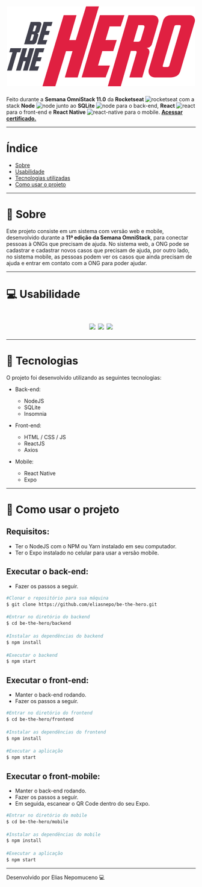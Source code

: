<h1 align="center">
    <img alt="" title="" src="frontend\src\assets\logo.svg">
</h1>

Feito durante a **Semana OmniStack 11.0** da <b><a src="https://rocketseat.com.br/" blank="_new">Rocketseat</a></b> <img src="https://ik.imagekit.io/b2twgpcgqmc/Be-the-hero/rocketseat_eJ017BWWN.svg" alt="rocketseat" height="18"> com a stack **Node** <img src="https://ik.imagekit.io/b2twgpcgqmc/Be-the-hero/node_jdyLIiNC_.png" alt="node" height="18"> junto ao **SQLite** <img src="https://ik.imagekit.io/b2twgpcgqmc/Be-the-hero/sqlite_XO3EutQAb.png" alt="node" height="18"> para o back-end, **React** <img src="https://ik.imagekit.io/b2twgpcgqmc/Be-the-hero/react_xRRM9SCRlV.png" alt="react" height="18"> para o front-end e **React Native** <img src="https://ik.imagekit.io/b2twgpcgqmc/Be-the-hero/react-native_Fi7BzpAXWL.png" alt="react-native" height="18"> para o mobile. <b><a href="https://drive.google.com/file/d/1P35O1mxP1GoPJBeYGLlg065H3Tz25EjI/view?usp=sharing" blank="_new">Acessar certificado.</a></b>

---

# Índice
- [Sobre](#-📖-Sobre)
- [Usabilidade](#-💻-Usabilidade)
- [Tecnologias utilizadas](#-🚀-Tecnologias)
- [Como usar o projeto](#-📂-Como-usar-o-projeto)

---

# 📖 Sobre
Este projeto consiste em um sistema com versão web e mobile, desenvolvido durante a **11ª edição da Semana OmniStack**, para conectar pessoas à ONGs que precisam de ajuda. No sistema web, a ONG pode se cadastrar e cadastrar novos casos que precisam de ajuda, por outro lado, no sistema mobile, as pessoas podem ver os casos que ainda precisam de ajuda e entrar em contato com a ONG para poder ajudar.

---

# 💻 Usabilidade

<h1 align="center">
    <img src="https://ik.imagekit.io/b2twgpcgqmc/Be-the-hero/Screenshot_67_wuylMyBb6.png" />
    <img src="https://ik.imagekit.io/b2twgpcgqmc/Be-the-hero/Screenshot_68_XvMEqZzms.png"/>
    <img src="https://ik.imagekit.io/b2twgpcgqmc/Be-the-hero/Screenshot_66_14ULK84gD.png"/>
    
</h1>

---

# 🚀 Tecnologias

O projeto foi desenvolvido utilizando as seguintes tecnologias: 

- Back-end:
  - NodeJS
  - SQLite
  - Insomnia

- Front-end:
  - HTML / CSS / JS
  - ReactJS
  - Axios

- Mobile:
    - React Native
    - Expo

---

# 📂 Como usar o projeto

## Requisitos:
- Ter o NodeJS com o NPM ou Yarn instalado em seu computador.
- Ter o Expo instalado no celular para usar a versão mobile.

## Executar o back-end:
- Fazer os passos a seguir.

```bash
#Clonar o repositório para sua máquina
$ git clone https://github.com/eliasnepo/be-the-hero.git

#Entrar no diretório do backend
$ cd be-the-hero/backend

#Instalar as dependências do backend
$ npm install

#Executar o backend
$ npm start
```

## Executar o front-end:
- Manter o back-end rodando.
- Fazer os passos a seguir.

```bash
#Entrar no diretório do frontend
$ cd be-the-hero/frontend

#Instalar as dependências do frontend
$ npm install

#Executar a aplicação
$ npm start
```

## Executar o front-mobile:
- Manter o back-end rodando.
- Fazer os passos a seguir.
- Em seguida, escanear o QR Code dentro do seu Expo.

```bash
#Entrar no diretório do mobile
$ cd be-the-hero/mobile

#Instalar as dependências do mobile
$ npm install

#Executar a aplicação
$ npm start
```

---

Desenvolvido por Elias Nepomuceno 💻 